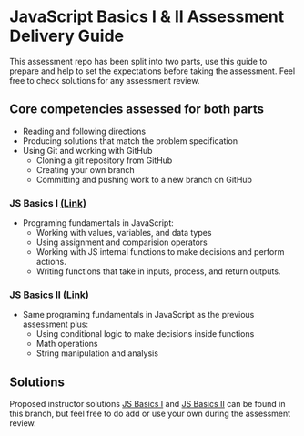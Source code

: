 # JavaScript Basics I & II Assessment Delivery Guide

This assessment repo has been split into two parts, use this guide to prepare and help to set the expectations before taking the assessment. Feel free to check solutions for any assessment review.

## Core competencies assessed for both parts

- Reading and following directions
- Producing solutions that match the problem specification
- Using Git and working with GitHub
    - Cloning a git repository from GitHub
    - Creating your own branch
    - Committing and pushing work to a new branch on GitHub

### JS Basics I [(Link)](https://github.com/gocodeup/js-basics-assessment/tree/basics-i)

- Programing fundamentals in JavaScript:
    - Working with values, variables, and data types
    - Using assignment and comparision operators
    - Working with JS internal functions to make decisions and perform actions.
    - Writing functions that take in inputs, process, and return outputs.

### JS Basics II [(Link)](https://github.com/gocodeup/js-basics-assessment/tree/basics-ii)

- Same programing fundamentals in JavaScript as the previous assessment plus:
    - Using conditional logic to make decisions inside functions
    - Math operations
    - String manipulation and analysis
    
## Solutions

Proposed instructor solutions [JS Basics I](solution-basics-1.js) and  [JS Basics II](solution-basics-2.js) can be found in this branch, but feel free to do add or use your own during the assessment review.
